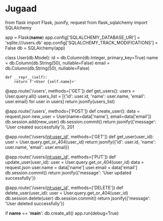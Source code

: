 # Jugaad

from flask import Flask, jsonify, request
from flask_sqlalchemy import SQLAlchemy

app = Flask(__name__)
app.config['SQLALCHEMY_DATABASE_URI'] = 'sqlite:///users.db'
app.config['SQLALCHEMY_TRACK_MODIFICATIONS'] = False
db = SQLAlchemy(app)

class User(db.Model):
    id = db.Column(db.Integer, primary_key=True)
    name = db.Column(db.String(50), nullable=False)
    email = db.Column(db.String(50), nullable=False)

    def __repr__(self):
        return f'<User {self.name}>'

@app.route('/users', methods=['GET'])
def get_users():
    users = User.query.all()
    users_list = [{'id': user.id, 'name': user.name, 'email': user.email} for user in users]
    return jsonify(users_list)

@app.route('/users', methods=['POST'])
def create_user():
    data = request.json
    new_user = User(name=data['name'], email=data['email'])
    db.session.add(new_user)
    db.session.commit()
    return jsonify({'message': 'User created successfully'}), 201

@app.route('/users/<int:user_id>', methods=['GET'])
def get_user(user_id):
    user = User.query.get_or_404(user_id)
    return jsonify({'id': user.id, 'name': user.name, 'email': user.email})

@app.route('/users/<int:user_id>', methods=['PUT'])
def update_user(user_id):
    user = User.query.get_or_404(user_id)
    data = request.json
    user.name = data['name']
    user.email = data['email']
    db.session.commit()
    return jsonify({'message': 'User updated successfully'})

@app.route('/users/<int:user_id>', methods=['DELETE'])
def delete_user(user_id):
    user = User.query.get_or_404(user_id)
    db.session.delete(user)
    db.session.commit()
    return jsonify({'message': 'User deleted successfully'})

if __name__ == '__main__':
    db.create_all()
    app.run(debug=True)
